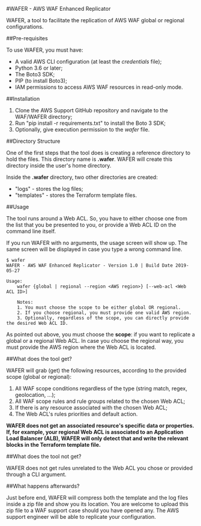 #WAFER - AWS WAF Enhanced Replicator

WAFER, a tool to facilitate the replication of AWS WAF global or regional configurations.

##Pre-requisites

To use WAFER, you must have:
- A valid AWS CLI configuration (at least the _credentials_ file);
- Python 3.6 or later;
- The Boto3 SDK;
- PIP (to install Boto3);
- IAM permissions to access AWS WAF resources in read-only mode.

##Installation

1. Clone the AWS Support GitHub repository and navigate to the WAF/WAFER directory;
2. Run "pip install -r requirements.txt" to install the Boto 3 SDK;
3. Optionally, give execution permission to the _wafer_ file.


##Directory Structure

One of the first steps that the tool does is creating a reference directory to hold the files. This directory name is **.wafer**. WAFER will create this directory inside the user's home directory. 

Inside the **.wafer** directory, two other directories are created:

- "logs" - stores the log files;
- "templates" - stores the Terraform template files.

##Usage

The tool runs around a Web ACL. So, you have to either choose one from the list that you be presented to you, or provide a Web ACL ID on the command line itself.

If you run WAFER with no arguments, the usage screen will show up. The same screen will be displayed in case you type a wrong command line.

```
$ wafer
WAFER - AWS WAF Enhanced Replicator - Version 1.0 | Build Date 2019-05-27

Usage:
    wafer {global | regional --region <AWS region>} [--web-acl <Web ACL ID>]

    Notes:
    1. You must choose the scope to be either global OR regional.
    2. If you choose regional, you must provide one valid AWS region.
    3. Optionally, regardless of the scope, you can directly provide the desired Web ACL ID.
```

As pointed out above, you must choose the **scope**: if you want to replicate a global or a regional Web ACL. In case you choose the regional way, you must provide the AWS region where the Web ACL is located. 

##What does the tool get?

WAFER will grab (get) the following resources, according to the provided scope (global or regional):

1. All WAF scope conditions regardless of the type (string match, regex, geolocation, ...);
2. All WAF scope rules and rule groups related to the chosen Web ACL;
3. If there is any resource associated with the chosen Web ACL;
4. The Web ACL's rules priorities and default action.

**WAFER does not get an associated resource's specific data or properties. If, for example, your regional Web ACL is associated to an Application Load Balancer (ALB), WAFER will only detect that and write the relevant blocks in the Terraform template file.**

##What does the tool not get?

WAFER does not get rules unrelated to the Web ACL you chose or provided through a CLI argument.

##What happens afterwards?

Just before end, WAFER will compress both the template and the log files inside a zip file and show you its location. You are welcome to upload this zip file to a WAF support case should you have opened any. The AWS support engineer will be able to replicate your configuration.